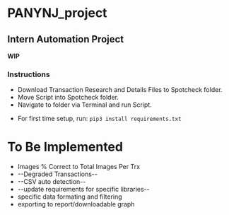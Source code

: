 # PANYNJ_project
## Intern Automation Project
**WIP**
### Instructions
- Download Transaction Research and Details Files to Spotcheck folder.
- Move Script into Spotcheck folder.
- Navigate to folder via Terminal and run Script.

* For first time setup, run: 
``` pip3 install requirements.txt ```

# To Be Implemented
- Images % Correct to Total Images Per Trx
- --Degraded Transactions--
- --CSV auto detection--
- --update requirements for specific libraries--
- specific data formating and filtering
- exporting to report/downloadable graph

